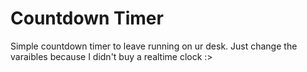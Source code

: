 # Countdown Timer

Simple countdown timer to leave running on ur desk. Just change the varaibles because I didn't buy a realtime clock :>